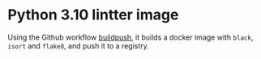 # Python 3.10 lintter image

Using the Github workflow [buildpush](.github/workflows/buildpush.yml), it builds a docker image with `black`, `isort`
and `flake8`, and push it to a registry.
